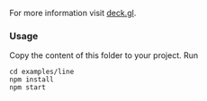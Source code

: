 For more information visit [deck.gl](http://deck.gl).

### Usage
Copy the content of this folder to your project. Run
```
cd examples/line
npm install
npm start
```